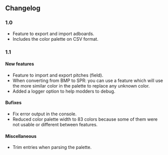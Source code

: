 ## Changelog 
### 1.0
* Feature to export and import adboards.
* Includes the color palette on CSV format.

### 1.1

#### New features
* Feature to import and export pitches (field).
* When converting from BMP to SPR: you can use a feature which will use the more similar color in the palette to replace any unknown color.
* Added a logger option to help modders to debug.

#### Bufixes
* Fix error output in the console.
* Reduced color palette width to 83 colors because some of them were not usable or different between features.

#### Miscellaneous
* Trim entries when parsing the palette.
